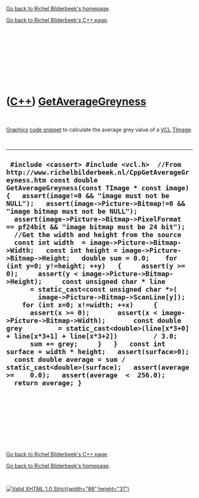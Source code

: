 [Go back to Richel Bilderbeek's homepage](index.htm).

[Go back to Richel Bilderbeek's C++ page](Cpp.htm).

 

 

 

 

 

([C++](Cpp.htm)) [GetAverageGreyness](CppGetAverageGreyness.htm)
================================================================

 

[Graphics](CppGraphics.htm) [code snippet](CppCodeSnippets.htm) to
calculate the average grey value of a [VCL](CppVcl.htm)
[TImage](CppTImage.htm).

 

  ----------------------------------------------------------------------------------------------------------------------------------------------------------------------------------------------------------------------------------------------------------------------------------------------------------------------------------------------------------------------------------------------------------------------------------------------------------------------------------------------------------------------------------------------------------------------------------------------------------------------------------------------------------------------------------------------------------------------------------------------------------------------------------------------------------------------------------------------------------------------------------------------------------------------------------------------------------------------------------------------------------------------------------------------------------------------------------------------------------------------------------------------------------------------------------------------------------------------------------------------------------------------
  ` #include <cassert> #include <vcl.h>  //From http://www.richelbilderbeek.nl/CppGetAverageGreyness.htm const double GetAverageGreyness(const TImage * const image) {   assert(image!=0 && "image must not be NULL");   assert(image->Picture->Bitmap!=0 && "image bitmap must not be NULL");   assert(image->Picture->Bitmap->PixelFormat == pf24bit && "image bitmap must be 24 bit");    //Get the width and height from the source   const int width  = image->Picture->Bitmap->Width;   const int height = image->Picture->Bitmap->Height;   double sum = 0.0;    for (int y=0; y!=height; ++y)   {     assert(y >= 0);     assert(y < image->Picture->Bitmap->Height);     const unsigned char * line       = static_cast<const unsigned char *>(         image->Picture->Bitmap->ScanLine[y]);     for (int x=0; x!=width; ++x)     {       assert(x >= 0);       assert(x < image->Picture->Bitmap->Width);       const double grey         = static_cast<double>(line[x*3+0] + line[x*3+1] + line[x*3+2])         / 3.0;       sum += grey;     }   }   const int surface = width * height;   assert(surface>0);   const double average = sum / static_cast<double>(surface);   assert(average >=    0.0);   assert(average  <  256.0);   return average; }`
  ----------------------------------------------------------------------------------------------------------------------------------------------------------------------------------------------------------------------------------------------------------------------------------------------------------------------------------------------------------------------------------------------------------------------------------------------------------------------------------------------------------------------------------------------------------------------------------------------------------------------------------------------------------------------------------------------------------------------------------------------------------------------------------------------------------------------------------------------------------------------------------------------------------------------------------------------------------------------------------------------------------------------------------------------------------------------------------------------------------------------------------------------------------------------------------------------------------------------------------------------------------------------

 

 

 

 

 

[Go back to Richel Bilderbeek's C++ page](Cpp.htm).

[Go back to Richel Bilderbeek's homepage](index.htm).

 

[![Valid XHTML 1.0 Strict](valid-xhtml10.png){width="88"
height="31"}](http://validator.w3.org/check?uri=referer)
